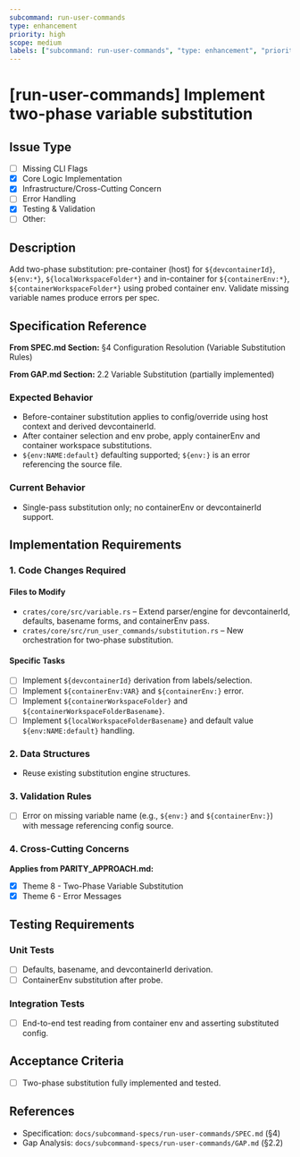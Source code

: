 ```yaml
---
subcommand: run-user-commands
type: enhancement
priority: high
scope: medium
labels: ["subcommand: run-user-commands", "type: enhancement", "priority: high", "area: variables"]
---
```


# [run-user-commands] Implement two-phase variable substitution

## Issue Type
- [ ] Missing CLI Flags
- [x] Core Logic Implementation
- [x] Infrastructure/Cross-Cutting Concern
- [ ] Error Handling
- [x] Testing & Validation
- [ ] Other: 

## Description
Add two-phase substitution: pre-container (host) for `${devcontainerId}`, `${env:*}`, `${localWorkspaceFolder*}` and in-container for `${containerEnv:*}`, `${containerWorkspaceFolder*}` using probed container env. Validate missing variable names produce errors per spec.

## Specification Reference

**From SPEC.md Section:** §4 Configuration Resolution (Variable Substitution Rules)

**From GAP.md Section:** 2.2 Variable Substitution (partially implemented)

### Expected Behavior
- Before-container substitution applies to config/override using host context and derived devcontainerId.
- After container selection and env probe, apply containerEnv and container workspace substitutions.
- `${env:NAME:default}` defaulting supported; `${env:}` is an error referencing the source file.

### Current Behavior
- Single-pass substitution only; no containerEnv or devcontainerId support.

## Implementation Requirements

### 1. Code Changes Required

#### Files to Modify
- `crates/core/src/variable.rs` – Extend parser/engine for devcontainerId, defaults, basename forms, and containerEnv pass.
- `crates/core/src/run_user_commands/substitution.rs` – New orchestration for two-phase substitution.

#### Specific Tasks
- [ ] Implement `${devcontainerId}` derivation from labels/selection.
- [ ] Implement `${containerEnv:VAR}` and `${containerEnv:}` error.
- [ ] Implement `${containerWorkspaceFolder}` and `${containerWorkspaceFolderBasename}`.
- [ ] Implement `${localWorkspaceFolderBasename}` and default value `${env:NAME:default}` handling.

### 2. Data Structures
- Reuse existing substitution engine structures.

### 3. Validation Rules
- [ ] Error on missing variable name (e.g., `${env:}` and `${containerEnv:}`) with message referencing config source.

### 4. Cross-Cutting Concerns

**Applies from PARITY_APPROACH.md:**
- [x] Theme 8 - Two-Phase Variable Substitution
- [x] Theme 6 - Error Messages

## Testing Requirements

### Unit Tests
- [ ] Defaults, basename, and devcontainerId derivation.
- [ ] ContainerEnv substitution after probe.

### Integration Tests
- [ ] End-to-end test reading from container env and asserting substituted config.

## Acceptance Criteria
- [ ] Two-phase substitution fully implemented and tested.

## References
- Specification: `docs/subcommand-specs/run-user-commands/SPEC.md` (§4)
- Gap Analysis: `docs/subcommand-specs/run-user-commands/GAP.md` (§2.2)
